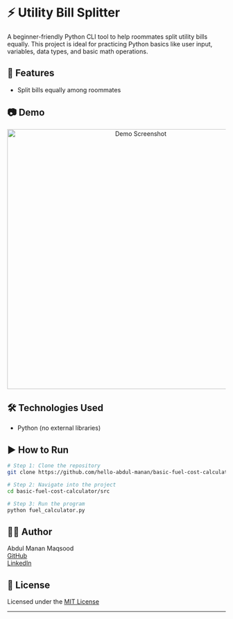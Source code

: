 # ⚡ Utility Bill Splitter

A beginner-friendly Python CLI tool to help roommates split utility bills equally. This project is ideal for practicing Python basics like user input, variables, data types, and basic math operations.

## 🔧 Features
- Split bills equally among roommates

## 📷 Demo
<p align="center">
  <img src="output.png" width="600" alt="Demo Screenshot">
</p>

## 🛠 Technologies Used
- Python (no external libraries)

## ▶️ How to Run

```bash
# Step 1: Clone the repository
git clone https://github.com/hello-abdul-manan/basic-fuel-cost-calculator

# Step 2: Navigate into the project
cd basic-fuel-cost-calculator/src

# Step 3: Run the program
python fuel_calculator.py
```

## 👨‍💻 Author
Abdul Manan Maqsood  
[GitHub](https://github.com/hello-abdul-manan)  
[LinkedIn](https://www.linkedin.com/in/helloabdulmanan/)

## 📄 License
Licensed under the [MIT License](LICENSE)

---